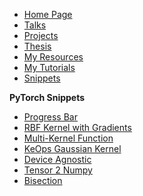 <!-- SideBar -->

* [Home Page](README.md)
* [Talks](talks/README.md)
* [Projects](projects/README.md)
* [Thesis](thesis/README.md)
* [My Resources](resources/README.md)
* [My Tutorials](tutorials/README.md)
* [Snippets](snippets/README.md)

**PyTorch Snippets**
* [Progress Bar](snippets/pytorch/loops_tqdm.md)
* [RBF Kernel with Gradients](snippets/pytorch/rbf_kernel.md)
* [Multi-Kernel Function](snippets/pytorch/multi_kernel.md)
* [KeOps Gaussian Kernel](snippets/pytorch/keops.md)
* [Device Agnostic](snippets/pytorch/device.md)
* [Tensor 2 Numpy](snippets/pytorch/numpy.md)
* [Bisection](snippets/pytorch/pytorch.md)